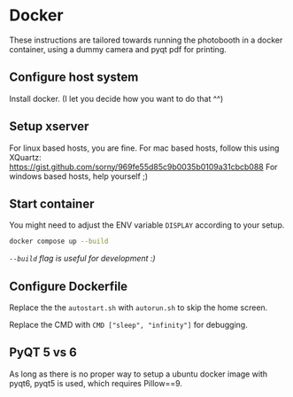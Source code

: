# Docker

These instructions are tailored towards running the photobooth in a docker container, using a dummy camera and pyqt pdf for printing.

## Configure host system

Install docker. (I let you decide how you want to do that ^^)

## Setup xserver

For linux based hosts, you are fine.
For mac based hosts, follow this using XQuartz: <https://gist.github.com/sorny/969fe55d85c9b0035b0109a31cbcb088>
For windows based hosts, help yourself ;)

## Start container

You might need to adjust the ENV variable `DISPLAY` according to your setup.

```bash
docker compose up --build
```

_`--build` flag is useful for development :)_

## Configure Dockerfile

Replace the the `autostart.sh` with `autorun.sh` to skip the home screen.

Replace the CMD with `CMD ["sleep", "infinity"]` for debugging.

## PyQT 5 vs 6

As long as there is no proper way to setup a ubuntu docker image with pyqt6, pyqt5 is used, which requires Pillow==9.
